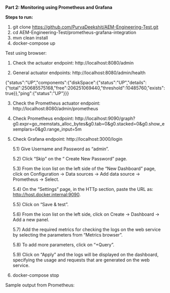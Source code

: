 **Part 2: Monitoring using Prometheus and Grafana**

**Steps to run:**

1) git clone https://github.com/PurvaDeekshit/AEM-Engineering-Test.git
2) cd AEM-Engineering-Test/prometheus-grafana-integration
3) mvn clean install
4) docker-compose up

Test using browser:

1) Check the actuator endpoint:
http://localhost:8080/admin

2) General actuator endpoints:
http://localhost:8080/admin/health

{"status":"UP","components":{"diskSpace":{"status":"UP","details":{"total":250685575168,"free":206251069440,"threshold":10485760,"exists":true}},"ping":{"status":"UP"}}}

3) Check the Prometheus actuator endpoint:
http://localhost:8080/admin/prometheus

4) Check Prometheus endpoint:
http://localhost:9090/graph?g0.expr=go_memstats_alloc_bytes&g0.tab=0&g0.stacked=0&g0.show_exemplars=0&g0.range_input=5m

5) Check Grafana endpoint: 
http://localhost:3000/login

    5.1) Give Username and Password as “admin”.

    5.2) Click “Skip” on the “ Create New Password” page.

    5.3) From the icon list on the left side of the “New Dashboard” page, click on     Configuration -> Data sources -> Add data source -> Prometheus -> Select.

    5.4) On the “Settings” page, in the HTTp section, paste the URL as: http://host.docker.internal:9090.

    5.5) Click on “Save & test”.

    5.6) From the icon list on the left side, click on Create -> Dashboard -> Add a new panel.

    5.7) Add the required metrics for checking the logs on the web service by selecting the parameters from “Metrics browser”.

    5.8) To add more parameters, click on “+Query”.

    5.9) Click on “Apply” and the logs will be displayed on the dashboard, specifying the usage and requests that are generated on the web service.
    
6) docker-compose stop

Sample output from Prometheus:


